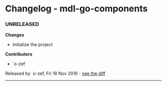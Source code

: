 # Changelog - mdl-go-components

### UNRELEASED

__Changes__

- Initialize the project

__Contributors__

- `o-zef

Released by `o-zef, Fri 18 Nov 2016 -
[see the diff](https://github.com/mh-cbon/mdl-go-components/compare/...#diff)
______________


